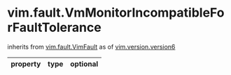 vim.fault.VmMonitorIncompatibleForFaultTolerance
================================================
inherits from [vim.fault.VimFault](docs/vim.fault.VimFault.md)
as of [vim.version.version6](docs/vim.version.md)

| property | type | optional |
|:---------|:-----|:---------|
